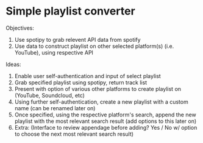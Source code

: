 # Simple playlist converter

Objectives:

1. Use spotipy to grab relevent API data from spotify
2. Use data to construct playlist on other selected platform(s) (i.e. YouTube), using respective API

Ideas:

1. Enable user self-authentication and input of select playlist
2. Grab specified playlist using spotipy, return track list
3. Present with option of various other platforms to create playlist on (YouTube, Soundcloud, etc)
4. Using further self-authentication, create a new playlist with a custom name (can be renamed later on)
5. Once specified, using the respective platform's search, append the new playlist with the most relevant search result (add options to this later on)
6. Extra: (Interface to review appendage before adding? Yes / No w/ option to choose the next most relevant search result) 

